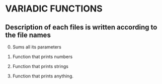 # VARIADIC FUNCTIONS
## Description of each files is written according to the file names

0.	Sums all its parameters

1.	Function that prints numbers

2.	Function that prints strings	

3.	Function that prints anything.

